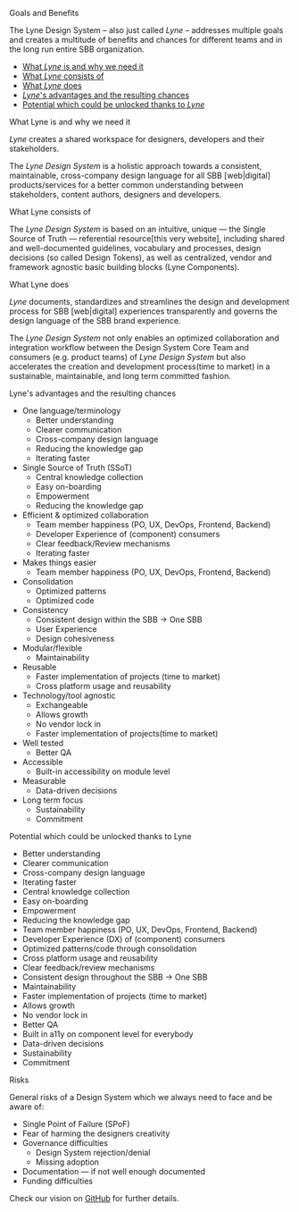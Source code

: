 <sbb-title level="1" class="page-title">Goals and Benefits</sbb-title>

The <span class="is-highlighted">Lyne Design System – also just called _Lyne_</span> – addresses multiple goals and creates a multitude of benefits and chances for different teams and in the long run entire SBB organization.

- [What _Lyne_ is and why we need it](#what-lyne-is-and-why-we-need-it)
- [What _Lyne_ consists of](#what-lyne-consists-of)
- [What _Lyne_ does](#what-lyne-does)
- [_Lyne_'s advantages and the resulting chances](#lynes-advantages-and-the-resulting--chances)
- [Potential which could be unlocked thanks to _Lyne_](#potential-which-could-be-unlocked-thanks-to-lyne)

<sbb-title level="3">What Lyne is and why we need it</sbb-title>

_Lyne_ creates a shared workspace for designers, developers and their stakeholders.

The _Lyne Design System_ is a holistic approach towards a consistent, maintainable, <span class="is-highlighted">cross-company design language</span> for all SBB [web|digital] products/services for a <span class="is-highlighted">better common understanding</span> between stakeholders, content authors, designers and developers.

<sbb-title level="3">What Lyne consists of</sbb-title>

The _Lyne Design System_ is based on an intuitive, unique — the Single Source of Truth — referential resource[this very website], including shared and well-documented guidelines, vocabulary and <span class="is-highlighted">processes</span>, design decisions (so called Design Tokens), as well as centralized, vendor and framework agnostic basic building blocks (Lyne Components).

<sbb-title level="3">What Lyne does</sbb-title>

_Lyne_ documents, <span class="is-highlighted show-rocket-and-cash">standardizes and streamlines</span> the design and development process for SBB [web|digital] experiences transparently and <span class="is-highlighted">governs the design language of the SBB brand experience</span>.

The _Lyne Design System_ not only <span class="is-highlighted show-cash">enables an optimized collaboration</span> and integration workflow between the Design System Core Team and consumers (e.g. product teams) of _Lyne Design System_ but also <span class="is-highlighted show-rocket">accelerates the creation and development process(time to market)</span> in a sustainable, maintainable, and long term committed fashion.

<sbb-title level="3">Lyne's advantages and the resulting chances</sbb-title>

- <span class="is-highlighted">One language/terminology</span>
  - Better understanding
  - <span class="is-highlighted show-rocket-and-cash">Clearer communication</span>
  - Cross-company design language
  - Reducing the knowledge gap
  - <span class="is-highlighted show-rocket">Iterating faster</span>
- Single Source of Truth (SSoT)
  - Central knowledge collection
  - Easy on-boarding
  - <span class="is-highlighted">Empowerment</span>
  - Reducing the knowledge gap
- <span class="is-highlighted show-rocket-and-cash">Efficient & optimized collaboration</span>
  - Team member happiness (PO, UX, DevOps, Frontend, Backend)
  - Developer Experience of (component) consumers
  - Clear feedback/Review mechanisms
  - <span class="is-highlighted show-rocket">Iterating faster</span>
- Makes things easier
  - Team member happiness (PO, UX, DevOps, Frontend, Backend)
- Consolidation
  - Optimized patterns
  - Optimized code
- Consistency
  - <span class="is-highlighted show-party">Consistent design within the SBB → One SBB</span>
  - User Experience
  - Design cohesiveness
- Modular/flexible
  - <span class="is-highlighted show-cash">Maintainability</span>
- Reusable
  - Faster implementation of projects (time to market)
  - Cross platform usage and reusability
- Technology/tool agnostic
  - Exchangeable
  - Allows growth
  - No vendor lock in
  - <span class="is-highlighted show-rocket">Faster implementation of projects(time to market)</span>
- Well tested
  - <span class="is-highlighted show-cash">Better QA</span>
- Accessible
  - Built-in accessibility on module level
- Measurable
  - Data-driven decisions
- Long term focus
  - <span class="is-highlighted">Sustainability</span>
  - Commitment

<sbb-title level="3">Potential which could be unlocked thanks to Lyne</sbb-title>

- Better understanding
- <span class="is-highlighted show-rocket-and-cash">Clearer communication</span>
- Cross-company design language
- <span class="is-highlighted show-rocket-and-cash">Iterating faster</span>
- Central knowledge collection
- Easy on-boarding
- Empowerment
- Reducing the knowledge gap
- Team member happiness (PO, UX, DevOps, Frontend, Backend)
- Developer Experience (DX) of (component) consumers
- Optimized patterns/code through consolidation
- <span class="is-highlighted show-cash">Cross platform usage and reusability</span>
- Clear feedback/review mechanisms
- <span class="is-highlighted show-party">Consistent design throughout the SBB → One SBB</span>
- <span class="is-highlighted show-cash">Maintainability
- <span class="is-highlighted show-rocket-and-cash">Faster implementation of projects (time to market)</span>
- Allows growth
- No vendor lock in
- <span class="is-highlighted show-cash">Better QA</span>
- Built in a11y on component level for everybody
- <span class="is-highlighted show-cash">Data-driven decisions</span>
- <span class="is-highlighted show-party">Sustainability</span>
- Commitment

<sbb-title level="3">Risks</sbb-title>

General risks of a Design System which we always need to face and be aware of:

- Single Point of Failure (SPoF)
- Fear of harming the designers creativity
- Governance difficulties
  - Design System rejection/denial
  - Missing adoption
- Documentation — if not well enough documented
- Funding difficulties

Check our vision on [GitHub](https://github.com/lyne-design-system/lyne/blob/master/docs/VISION.md) for further details.
